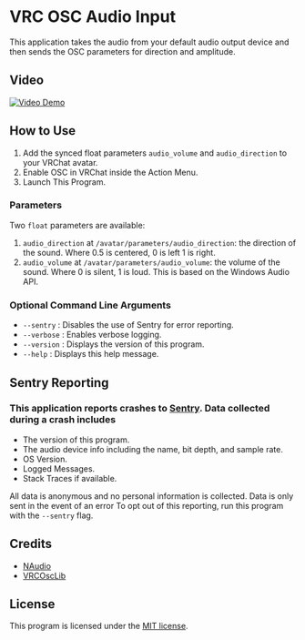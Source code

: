 ﻿# VRC OSC Audio Input

This application takes the audio from your default audio output device and then sends the OSC parameters for direction and amplitude.

## Video
[![Video Demo](http://img.youtube.com/vi/nRYSYIVfluI/0.jpg)](http://www.youtube.com/watch?v=nRYSYIVfluI)


## How to Use

1) Add the synced float parameters `audio_volume` and `audio_direction` to your VRChat avatar.
2) Enable OSC in VRChat inside the Action Menu.
3) Launch This Program.

### Parameters

Two `float` parameters are available:

1) `audio_direction` at `/avatar/parameters/audio_direction`: the direction of the sound. Where 0.5 is centered, 0 is left 1 is right.
2) `audio_volume` at `/avatar/parameters/audio_volume`: the volume of the sound. Where 0 is silent, 1 is loud. This is based on the Windows Audio API.

### Optional Command Line Arguments

- `--sentry` : Disables the use of Sentry for error reporting.
- `--verbose` : Enables verbose logging.
- `--version` : Displays the version of this program.
- `--help` : Displays this help message.

## Sentry Reporting

### This application reports crashes to [Sentry](https://sentry.io/). Data collected during a crash includes

- The version of this program.
- The audio device info including the name, bit depth, and sample rate.
- OS Version.
- Logged Messages.
- Stack Traces if available.

All data is anonymous and no personal information is collected. 
Data is only sent in the event of an error 
To opt out of this reporting, run this program with the `--sentry` flag.

## Credits

* [NAudio](https://github.com/naudio/NAudio)
* [VRCOscLib](https://github.com/ChanyaVRC/VRCOscLib)

## License

This program is licensed under the [MIT license](LICENSE).